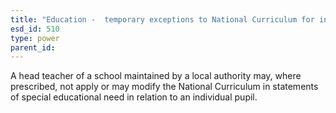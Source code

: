 ```yaml
---
title: "Education -  temporary exceptions to National Curriculum for individual pupils in Wales"
esd_id: 510
type: power
parent_id:  
---
```


A head teacher of a school maintained by a local authority may, where prescribed, not apply or may modify the National Curriculum in statements of special educational need in relation to an individual pupil.

